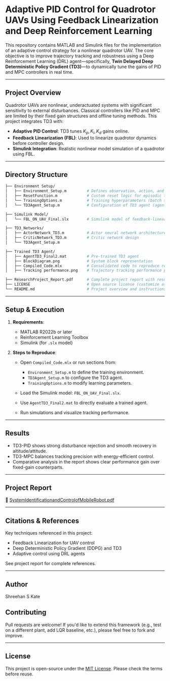# **Adaptive PID Control for Quadrotor UAVs Using Feedback Linearization and Deep Reinforcement Learning**

This repository contains MATLAB and Simulink files for the implementation of an adaptive control strategy for a nonlinear quadrotor UAV. The core objective is to improve trajectory tracking and robustness using a Deep Reinforcement Learning (DRL) agent—specifically, **Twin Delayed Deep Deterministic Policy Gradient (TD3)**—to dynamically tune the gains of PID and MPC controllers in real time.

---

## **Project Overview**

Quadrotor UAVs are nonlinear, underactuated systems with significant sensitivity to external disturbances. Classical controllers like PID and MPC are limited by their fixed gain structures and offline tuning methods. This project integrates TD3 with:

* **Adaptive PID Control**: TD3 tunes $K_p, K_i, K_d$ gains online.
* **Feedback Linearization (FBL)**: Used to linearize quadrotor dynamics before controller design.
* **Simulink Integration**: Realistic nonlinear model simulation of a quadrotor using FBL.

---

## **Directory Structure**

```bash
├── Environment Setup/
│   ├── Environment_Setup.m         # Defines observation, action, and reward logic
│   ├── ResetFunction.m             # Custom reset logic for episodic training
│   └── TrainingOptions.m           # Training hyperparameters (batch size, steps, etc.)
│   └── TD3Agent_Setup.m            # Configuration of TD3 agent (agent options, networks)

├── Simulink Model/
│   └── FBL_ON_UAV_Final.slx        # Simulink model of feedback-linearized UAV

├── TD3_Networks/
│   ├── ActorNetwork_TD3.m          # Actor neural network architecture
│   ├── CriticNetwork_TD3.m         # Critic network design
│   └── TD3Agent_Setup.m            

├── Trained TD3 Agent/
│   ├── AgentTD3_Final2.mat         # Pre-trained TD3 agent
│   ├── BlockDiagram.png            # System block representation
│   ├── Compiled_Code.mlx           # Consolidated code to reproduce results
│   ├── Tracking performance.png    # Trajectory tracking performance plots

├── ResearchProject_Report.pdf      # Complete project report with results and analysis
├── LICENSE                         # Open source license (customize as needed)
└── README.md                       # Project overview and instructions
```

---

## **Setup & Execution**

1. **Requirements**:

   * MATLAB R2022b or later
   * Reinforcement Learning Toolbox
   * Simulink (for `.slx` model)

2. **Steps to Reproduce**:

   * Open `Compiled_Code.mlx` or run sections from:

     * `Environment_Setup.m` to define the training environment.
     * `TD3Agent_Setup.m` to configure the TD3 agent.
     * `TrainingOptions.m` to modify learning parameters.
   * Load the Simulink model: `FBL_ON_UAV_Final.slx`.
   * Use `AgentTD3_Final2.mat` to directly evaluate a trained agent.
   * Run simulations and visualize tracking performance.

---

## **Results**

* TD3-PID shows strong disturbance rejection and smooth recovery in altitude/attitude.
* TD3-MPC balances tracking precision with energy-efficient control.
* Comparative analysis in the report shows clear performance gain over fixed-gain counterparts.

---

## Project Report

📄 [SystemIdentificationandControlofMobileRobot.pdf](SystemIdentificationandControlofMobileRobot.pdf)

---

## **Citations & References**

Key techniques referenced in this project:

* Feedback Linearization for UAV control
* Deep Deterministic Policy Gradient (DDPG) and TD3
* Adaptive control using DRL agents

See project report for complete references.

---

## **Author**

Shreehan S Kate

## **Contributing**

Pull requests are welcome! If you'd like to extend this framework (e.g., test on a different plant, add LQR baseline, etc.), please feel free to fork and improve.

---

## **License**

This project is open-source under the [MIT License](./LICENSE). Please check the terms before reuse.

